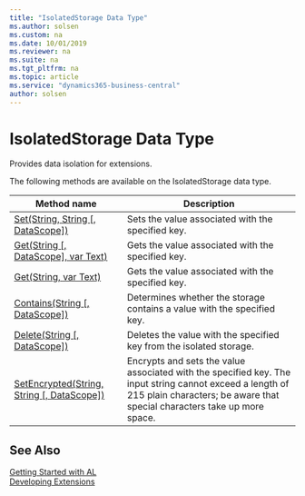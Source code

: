 ```yaml
---
title: "IsolatedStorage Data Type"
ms.author: solsen
ms.custom: na
ms.date: 10/01/2019
ms.reviewer: na
ms.suite: na
ms.tgt_pltfrm: na
ms.topic: article
ms.service: "dynamics365-business-central"
author: solsen
---
```

[//]: # (START>DO_NOT_EDIT)
[//]: # (IMPORTANT:Do not edit any of the content between here and the END>DO_NOT_EDIT.)
[//]: # (Any modifications should be made in the .xml files in the ModernDev repo.)
# IsolatedStorage Data Type
Provides data isolation for extensions.


The following methods are available on the IsolatedStorage data type.


|Method name|Description|
|-----------|-----------|
|[Set(String, String [, DataScope])](isolatedstorage-set-method.md)|Sets the value associated with the specified key.|
|[Get(String [, DataScope], var Text)](isolatedstorage-get-string-datascope-text-method.md)|Gets the value associated with the specified key.|
|[Get(String, var Text)](isolatedstorage-get-string-text-method.md)|Gets the value associated with the specified key.|
|[Contains(String [, DataScope])](isolatedstorage-contains-method.md)|Determines whether the storage contains a value with the specified key.|
|[Delete(String [, DataScope])](isolatedstorage-delete-method.md)|Deletes the value with the specified key from the isolated storage.|
|[SetEncrypted(String, String [, DataScope])](isolatedstorage-setencrypted-method.md)|Encrypts and sets the value associated with the specified key. The input string cannot exceed a length of 215 plain characters; be aware that special characters take up more space.|


[//]: # (IMPORTANT: END>DO_NOT_EDIT)
## See Also  
[Getting Started with AL](../../devenv-get-started.md)  
[Developing Extensions](../../devenv-dev-overview.md)  
